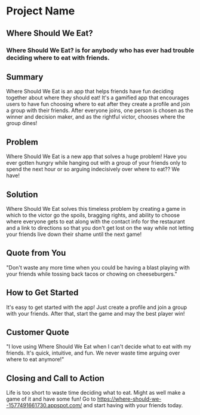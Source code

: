 # Project Name

<!--
> This material was originally posted [here](http://www.quora.com/What-is-Amazons-approach-to-product-development-and-product-management). It is reproduced here for posterities sake.

There is an approach called "working backwards" that is widely used at Amazon. They work backwards from the customer, rather than starting with an idea for a product and trying to bolt customers onto it. While working backwards can be applied to any specific product decision, using this approach is especially important when developing new products or features.

For new initiatives a product manager typically starts by writing an internal press release announcing the finished product. The target audience for the press release is the new/updated product's customers, which can be retail customers or internal users of a tool or technology. Internal press releases are centered around the customer problem, how current solutions (internal or external) fail, and how the new product will blow away existing solutions.

If the benefits listed don't sound very interesting or exciting to customers, then perhaps they're not (and shouldn't be built). Instead, the product manager should keep iterating on the press release until they've come up with benefits that actually sound like benefits. Iterating on a press release is a lot less expensive than iterating on the product itself (and quicker!).

If the press release is more than a page and a half, it is probably too long. Keep it simple. 3-4 sentences for most paragraphs. Cut out the fat. Don't make it into a spec. You can accompany the press release with a FAQ that answers all of the other business or execution questions so the press release can stay focused on what the customer gets. My rule of thumb is that if the press release is hard to write, then the product is probably going to suck. Keep working at it until the outline for each paragraph flows. 

Oh, and I also like to write press-releases in what I call "Oprah-speak" for mainstream consumer products. Imagine you're sitting on Oprah's couch and have just explained the product to her, and then you listen as she explains it to her audience. That's "Oprah-speak", not "Geek-speak".

Once the project moves into development, the press release can be used as a touchstone; a guiding light. The product team can ask themselves, "Are we building what is in the press release?" If they find they're spending time building things that aren't in the press release (overbuilding), they need to ask themselves why. This keeps product development focused on achieving the customer benefits and not building extraneous stuff that takes longer to build, takes resources to maintain, and doesn't provide real customer benefit (at least not enough to warrant inclusion in the press release).
 -->

## Where Should We Eat?

### Where Should We Eat? is for anybody who has ever had trouble deciding where to eat with friends.

## Summary

Where Should We Eat is an app that helps friends have fun deciding together about where they should eat! It's a gamified app that encourages users to have fun choosing where to eat after they create a profile and join a group with their friends. After everyone joins, one person is chosen as the winner and decision maker, and as the rightful victor, chooses where the group dines!

## Problem

Where Should We Eat is a new app that solves a huge problem! Have you ever gotten hungry while hanging out with a group of your friends only to spend the next hour or so arguing indecisively over where to eat?? We have!

## Solution

Where Should We Eat solves this timeless problem by creating a game in which to the victor go the spoils, bragging rights, and ability to choose where everyone gets to eat along with the contact info for the restaurant and a link to directions so that you don't get lost on the way while not letting your friends live down their shame until the next game!

## Quote from You

 "Don't waste any more time when you could be having a blast playing with your friends while tossing back tacos or chowing on cheeseburgers."

## How to Get Started

  It's easy to get started with the app! Just create a profile and join a group with your friends. After that, start the game and may the best player win!

## Customer Quote

 "I love using Where Should We Eat when I can't decide what to eat with my friends. It's quick, intuitive, and fun. We never waste time arguing over where to eat anymore!"


## Closing and Call to Action

  Life is too short to waste time deciding what to eat. Might as well make a game of it and have some fun! Go to https://where-should-we--1577491661730.appspot.com/ and start having with your friends today.

